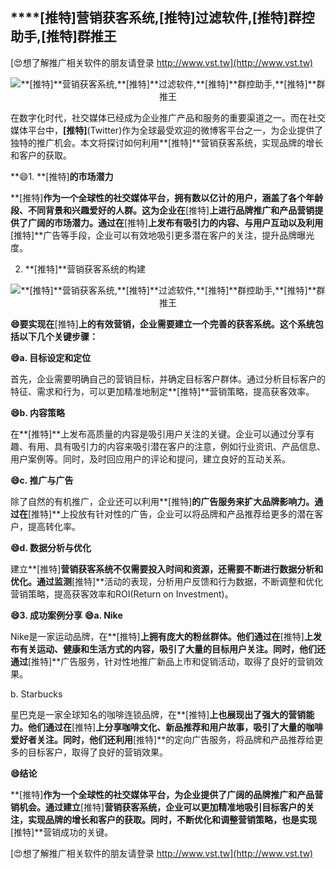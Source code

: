 ## ****[推特]**营销获客系统,**[推特]**过滤软件,**[推特]**群控助手,**[推特]**群推王**

[😍想了解推广相关软件的朋友请登录 http://www.vst.tw](http://www.vst.tw)

 <center><img src="https://vst.tw/MP4/tuiguang/png/8.png" alt="**[推特]**营销获客系统,**[推特]**过滤软件,**[推特]**群控助手,**[推特]**群推王"></center>

在数字化时代，社交媒体已经成为企业推广产品和服务的重要渠道之一。而在社交媒体平台中，**[推特]**(Twitter)作为全球最受欢迎的微博客平台之一，为企业提供了独特的推广机会。本文将探讨如何利用**[推特]**营销获客系统，实现品牌的增长和客户的获取。

**😄1. **[推特]**的市场潜力**

**[推特]**作为一个全球性的社交媒体平台，拥有数以亿计的用户，涵盖了各个年龄段、不同背景和兴趣爱好的人群。这为企业在**[推特]**上进行品牌推广和产品营销提供了广阔的市场潜力。通过在**[推特]**上发布有吸引力的内容、与用户互动以及利用**[推特]**广告等手段，企业可以有效地吸引更多潜在客户的关注，提升品牌曝光度。

2. **[推特]**营销获客系统的构建

 <center><img src="https://vst.tw/MP4/tuiguang/png/7.png" alt="**[推特]**营销获客系统,**[推特]**过滤软件,**[推特]**群控助手,**[推特]**群推王"></center>

**😄要实现在**[推特]**上的有效营销，企业需要建立一个完善的获客系统。这个系统包括以下几个关键步骤：**

**😄a. 目标设定和定位**

首先，企业需要明确自己的营销目标，并确定目标客户群体。通过分析目标客户的特征、需求和行为，可以更加精准地制定**[推特]**营销策略，提高获客效率。

**😄b. 内容策略**

在**[推特]**上发布高质量的内容是吸引用户关注的关键。企业可以通过分享有趣、有用、具有吸引力的内容来吸引潜在客户的注意，例如行业资讯、产品信息、用户案例等。同时，及时回应用户的评论和提问，建立良好的互动关系。

**😄c. 推广与广告**

除了自然的有机推广，企业还可以利用**[推特]**的广告服务来扩大品牌影响力。通过在**[推特]**上投放有针对性的广告，企业可以将品牌和产品推荐给更多的潜在客户，提高转化率。

**😄d. 数据分析与优化**

建立**[推特]**营销获客系统不仅需要投入时间和资源，还需要不断进行数据分析和优化。通过监测**[推特]**活动的表现，分析用户反馈和行为数据，不断调整和优化营销策略，提高获客效率和ROI(Return on Investment)。

**😄3. 成功案例分享**
**😄a. Nike**

Nike是一家运动品牌，在**[推特]**上拥有庞大的粉丝群体。他们通过在**[推特]**上发布有关运动、健康和生活方式的内容，吸引了大量的目标用户关注。同时，他们还通过**[推特]**广告服务，针对性地推广新品上市和促销活动，取得了良好的营销效果。

b. Starbucks

星巴克是一家全球知名的咖啡连锁品牌，在**[推特]**上也展现出了强大的营销能力。他们通过在**[推特]**上分享咖啡文化、新品推荐和用户故事，吸引了大量的咖啡爱好者关注。同时，他们还利用**[推特]**的定向广告服务，将品牌和产品推荐给更多的目标客户，取得了良好的营销效果。

**😄结论**

**[推特]**作为一个全球性的社交媒体平台，为企业提供了广阔的品牌推广和产品营销机会。通过建立**[推特]**营销获客系统，企业可以更加精准地吸引目标客户的关注，实现品牌的增长和客户的获取。同时，不断优化和调整营销策略，也是实现**[推特]**营销成功的关键。

[😍想了解推广相关软件的朋友请登录 http://www.vst.tw](http://www.vst.tw)



